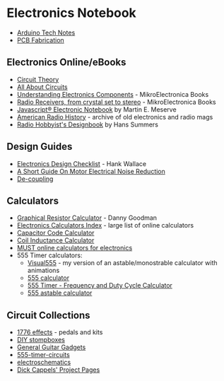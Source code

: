 # Electronics Notebook

* [Arduino Tech Notes](./arduino.md)
* [PCB Fabrication](./pcb_fab.md)

## Electronics Online/eBooks

* [Circuit Theory](http://en.wikibooks.org/wiki/Circuit_Theory/All_Chapters)
* [All About Circuits](http://www.allaboutcircuits.com/)
* [Understanding Electronics Components](https://www.mikroe.com/ebooks/components-of-electronic-devices/introduction) - MikroElectronica Books
* [Radio Receivers, from crystal set to stereo](https://www.mikroe.com/ebooks/radio-receivers-from-crystal-set-to-stereo/introduction) - MikroElectronica Books
* [Javascript® Electronic Notebook](http://www.k7mem.com/) by Martin E. Meserve
* [American Radio History](http://www.americanradiohistory.com/) - archive of old electronics and radio mags
* [Radio Hobbyist's Designbook](http://www.hanssummers.com/k6lha-design-book.html) by Hans Summers

## Design Guides

* [Electronics Design Checklist](http://aqdi.com/articles/electronics-design-checklist-3/) - Hank Wallace
* [A Short Guide On Motor Electrical Noise Reduction](http://www.kerrywong.com/2012/01/26/a-short-guide-on-motor-electrical-noise-reduction/)
* [De-coupling](http://www.thebox.myzen.co.uk/Tutorial/De-coupling.html)

## Calculators

* [Graphical Resistor Calculator](http://www.dannyg.com/examples/res2/resistor.htm) - Danny Goodman
* [Electronics Calculators Index](https://daycounter.com/Calculators/) - large list of online calculators
* [Capacitor Code Calculator](https://www.electronics2000.co.uk/calc/capacitor-code-calculator.php)
* [Coil Inductance Calculator](http://www.66pacific.com/calculators/coil-inductance-calculator.aspx)
* [MUST online calculators for electronics](http://mustcalculate.com/)
* 555 Timer calculators:
    * [Visual555](https://visual555.tardate.com/) - my version of an astable/monostrable calculator with animations
    * [555 calculator](http://web.udl.es/usuaris/p7806757/555-calculadora/555%20Calculator.htm)
    * [555 Timer - Frequency and Duty Cycle Calculator](http://www.bowdenshobbycircuits.info/555.htm)
    * [555 astable calculator](http://www.ohmslawcalculator.com/555-astable-calculator)

## Circuit Collections

* [1776 effects](http://1776effects.com/) - pedals and kits
* [DIY stompboxes](https://www.diystompboxes.com/wpress/)
* [General Guitar Gadgets](http://www.generalguitargadgets.com/)
* [555-timer-circuits](http://www.555-timer-circuits.com/)
* [electroschematics](http://www.electroschematics.com/)
* [Dick Cappels' Project Pages](http://www.cappels.org/dproj/Home.htm)